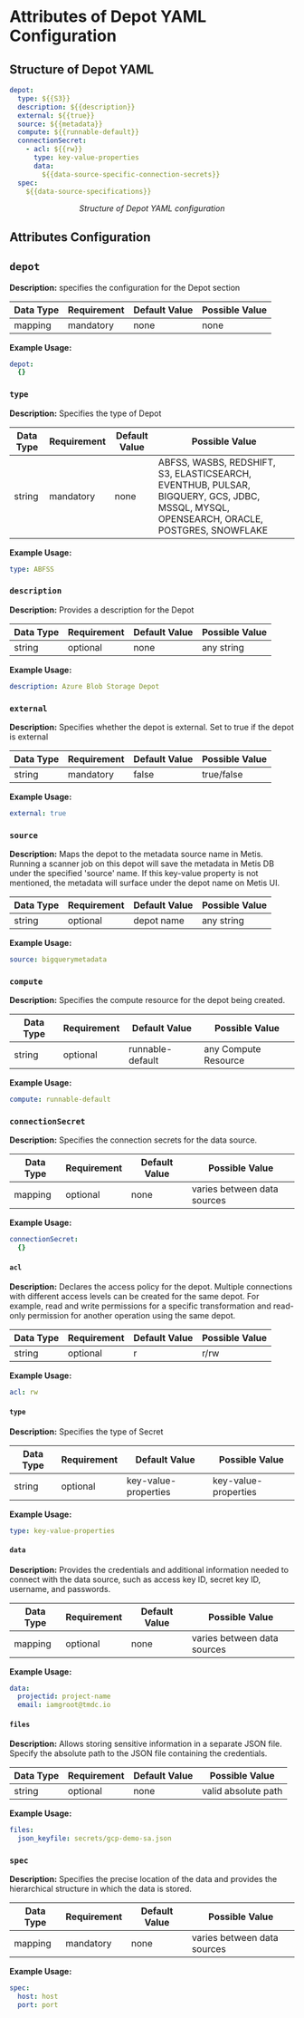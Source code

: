 # Attributes of Depot YAML Configuration

## Structure of Depot YAML

```yaml
depot:
  type: ${{S3}}                                          
  description: ${{description}}
  external: ${{true}}
  source: ${{metadata}}
  compute: ${{runnable-default}}
  connectionSecret:                                
    - acl: ${{rw}}
      type: key-value-properties
      data:
        ${{data-source-specific-connection-secrets}}
  spec:
    ${{data-source-specifications}}
```
<center><i> Structure of Depot YAML configuration </i></center>

## Attributes Configuration

## **`depot`**
<b>Description:</b> specifies the configuration for the Depot section <br>

| **Data Type**    | **Requirement** | **Default Value** | **Possible Value** |
|--------------|-------------|---------------|----------------|
| mapping       | mandatory   | none          | none           |

<b>Example Usage:</b>

```yaml
depot:
  {}
```

### **`type`**
<b>Description:</b> Specifies the type of Depot <br>

| **Data Type**    | **Requirement** | **Default Value** | **Possible Value** |
|-----------|-------------|---------------|---------------------------------------------------------|
| string    | mandatory   | none          | ABFSS, WASBS, REDSHIFT, S3, ELASTICSEARCH, EVENTHUB, PULSAR, BIGQUERY, GCS, JDBC, MSSQL, MYSQL, OPENSEARCH, ORACLE, POSTGRES, SNOWFLAKE |

<b>Example Usage:</b>
```yaml
type: ABFSS
```

### **`description`**
<b>Description:</b> Provides a description for the Depot <br>

| **Data Type**    | **Requirement** | **Default Value** | **Possible Value** |
|-----------|-------------|---------------|----------------|
| string    | optional    | none          | any string     |

<b>Example Usage:</b>
```yaml
description: Azure Blob Storage Depot
```

### **`external`**
<b>Description:</b> Specifies whether the depot is external. Set to true if the depot is external<br>

| **Data Type**    | **Requirement** | **Default Value** | **Possible Value** |
|-----------|-------------|---------------|----------------|
| string    | mandatory   | false         | true/false     |

<b>Example Usage:</b>
```yaml
external: true
```

### **`source`**
<b>Description:</b> Maps the depot to the metadata source name in Metis. Running a scanner job on this depot will save the metadata in Metis DB under the specified 'source' name. If this key-value property is not mentioned, the metadata will surface under the depot name on Metis UI.<br>

| **Data Type**    | **Requirement** | **Default Value** | **Possible Value** |
|-----------|-------------|---------------|----------------|
| string    | optional    | depot name    | any string     |

<b>Example Usage:</b>

```yaml
source: bigquerymetadata
```

### **`compute`**
<b>Description:</b> Specifies the compute resource for the depot being created.<br>

| **Data Type**    | **Requirement** | **Default Value** | **Possible Value** |
|-----------|-------------|---------------|----------------|
| string    | optional    | runnable-default | any Compute Resource |

<b>Example Usage:</b>

```yaml
compute: runnable-default
```

### **`connectionSecret`**
<b>Description:</b> Specifies the connection secrets for the data source.<br>

| **Data Type**    | **Requirement** | **Default Value** | **Possible Value** |
|-----------|-------------|---------------|----------------|
| mapping    | optional    | none          | varies between data sources |

<b>Example Usage:</b>
```yaml
connectionSecret:
  {} 
```

#### **`acl`**
<b>Description:</b> Declares the access policy for the depot. Multiple connections with different access levels can be created for the same depot. For example, read and write permissions for a specific transformation and read-only permission for another operation using the same depot. <br>

| **Data Type**    | **Requirement** | **Default Value** | **Possible Value** |
|-----------|-------------|---------------|----------------|
| string    | optional    | r             | r/rw           |

<b>Example Usage:</b>

```yaml
acl: rw
```

#### **`type`**
<b>Description:</b> Specifies the type of Secret<br>

| **Data Type**    | **Requirement** | **Default Value** | **Possible Value** |
|-----------|-------------|-------------------|--------------------|
| string    | optional    | key-value-properties | key-value-properties |

<b>Example Usage:</b>

```yaml
type: key-value-properties 
```

#### **`data`**
<b>Description:</b> Provides the credentials and additional information needed to connect with the data source, such as access key ID, secret key ID, username, and passwords. <br>

| **Data Type**    | **Requirement** | **Default Value** | **Possible Value** |
|-----------|-------------|---------------|----------------|
| mapping    | optional    | none          | varies between data sources |

<b>Example Usage:</b>

```yaml
data:
  projectid: project-name
  email: iamgroot@tmdc.io
```

#### **`files`**
<b>Description:</b> Allows storing sensitive information in a separate JSON file. Specify the absolute path to the JSON file containing the credentials.<br>

| **Data Type**    | **Requirement** | **Default Value** | **Possible Value** |
|-----------|-------------|---------------|-------------------|
| string    | optional    | none          | valid absolute path |

<b>Example Usage:</b>

```yaml
files:
  json_keyfile: secrets/gcp-demo-sa.json
```

### **`spec`**
<b>Description:</b> Specifies the precise location of the data and provides the hierarchical structure in which the data is stored. <br>

| **Data Type**    | **Requirement** | **Default Value** | **Possible Value** |
|-----------|-------------|---------------|----------------|
| mapping    | mandatory   | none          | varies between data sources |

<b>Example Usage:</b>

```yaml
spec:
  host: host
  port: port
```

